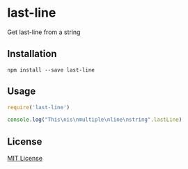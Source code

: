 # last-line

Get last-line from a string

## Installation

`npm install --save last-line`

## Usage

```javascript
require('last-line')

console.log("This\nis\nmultiple\nline\nstring".lastLine)
```

## License

[MIT License](LICENSE)
